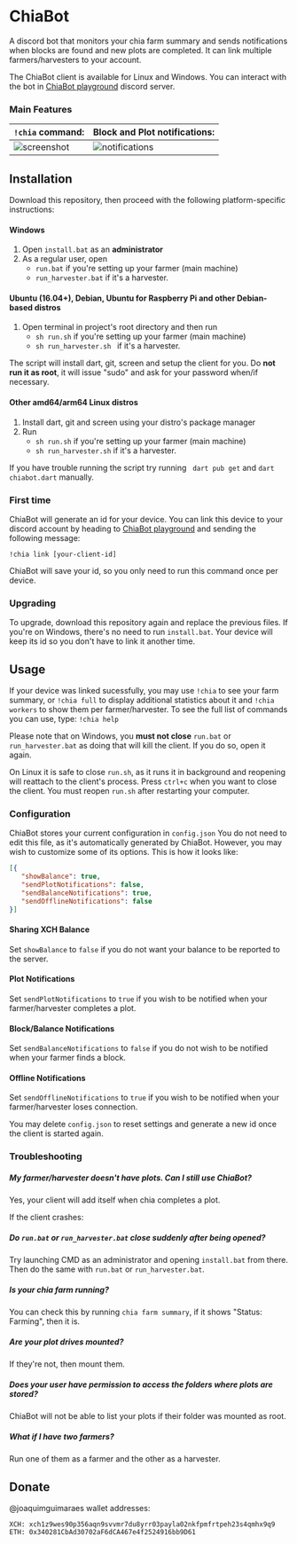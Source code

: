 # ChiaBot

A discord bot that monitors your chia farm summary and sends notifications when blocks are found and new plots are completed. It can link multiple farmers/harvesters to your account.

The ChiaBot client is available for Linux and Windows. You can interact with the bot in [ChiaBot playground](https://discord.gg/aEkYWQGWdS) discord server.

### Main Features
| ``!chia`` command: | Block and Plot notifications: |
|------------------------|-------------------|
|![screenshot](https://i.imgur.com/ilPYPe3_d.webp?maxwidth=450&fidelity=grand)|![notifications](https://i.imgur.com/HXKroKS_d.webp?maxwidth=450&fidelity=grand)|

## Installation 
Download this repository, then proceed with the following platform-specific instructions:

#### Windows
1. Open `` install.bat `` as an **administrator**
2. As a regular user, open 
   - `` run.bat `` if you're setting up your farmer (main machine) 
   - `` run_harvester.bat `` if it's a harvester.

#### Ubuntu (16.04+), Debian, Ubuntu for Raspberry Pi and other Debian-based distros
1. Open terminal in project's root directory and then run 
   - `` sh run.sh `` if you're setting up your farmer (main machine) 
   - ``sh run_harvester.sh `` if it's a harvester.
   
The script will install dart, git, screen and setup the client for you. Do **not run it as root**, it will issue "sudo" and ask for your password when/if necessary.

#### Other amd64/arm64 Linux distros
1. Install dart, git and screen using your distro's package manager
2. Run 
   - `` sh run.sh `` if you're setting up your farmer (main machine)
   - `` sh run_harvester.sh `` if it's a harvester.
   
If you have trouble running the script try running `` dart pub get`` and `` dart chiabot.dart `` manually.

### First time
ChiaBot will generate an id for your device. You can link this device to your discord account by heading to [ChiaBot playground](https://discord.gg/aEkYWQGWdS) and sending the following message:
```
!chia link [your-client-id]
```
ChiaBot will save your id, so you only need to run this command once per device.

### Upgrading
To upgrade, download this repository again and replace the previous files. 
If you're on Windows, there's no need to run `` install.bat ``.
Your device will keep its id so you don't have to link it another time.

## Usage
If your device was linked sucessfully, you may use `` !chia `` to see your farm summary, or `` !chia full `` to display additional statistics about it and `` !chia workers `` to show them per farmer/harvester.
To see the full list of commands you can use, type: `` !chia help ``

Please note that on Windows, you **must not close** ``run.bat`` or ``run_harvester.bat`` as doing that will kill the client. If you do so, open it again.

On Linux it is safe to close ``run.sh``, as it runs it in background and reopening will reattach to the client's process.
Press ``ctrl+c`` when you want to close the client. You must reopen ``run.sh`` after restarting your computer.

### Configuration
ChiaBot stores your current configuration in ``config.json``
You do not need to edit this file, as it's automatically generated by ChiaBot. However, you may wish to customize some of its options.
This is how it looks like:
```json
[{
   "showBalance": true,
   "sendPlotNotifications": false,
   "sendBalanceNotifications": true,
   "sendOfflineNotifications": false
}]
```

#### Sharing XCH Balance
Set ``showBalance`` to ``false`` if you do not want your balance to be reported to the server.

#### Plot Notifications
Set ``sendPlotNotifications`` to ``true`` if you wish to be notified when your farmer/harvester completes a plot.

#### Block/Balance Notifications
Set ``sendBalanceNotifications`` to ``false`` if you do not wish to be notified when your farmer finds a block.

#### Offline Notifications
Set ``sendOfflineNotifications`` to ``true`` if you wish to be notified when your farmer/harvester loses connection.

You may delete ``config.json`` to reset settings and generate a new id once the client is started again.

### Troubleshooting

##### My farmer/harvester doesn't have plots. Can I still use ChiaBot?
Yes, your client will add itself when chia completes a plot.

If the client crashes:
##### Do ``run.bat`` or ``run_harvester.bat`` close suddenly after being opened?
  Try launching CMD as an administrator and opening ``install.bat`` from there. Then do the same with ``run.bat`` or ``run_harvester.bat``.
##### Is your chia farm running? 
  You can check this by running ` chia farm summary `, if it shows "Status: Farming", then it is.
##### Are your plot drives mounted?
  If they're not, then mount them.
##### Does your user have permission to access the folders where plots are stored?
  ChiaBot will not be able to list your plots if their folder was mounted as root.

##### What if I have two farmers?
  Run one of them as a farmer and the other as a harvester.
  
## Donate
@joaquimguimaraes wallet addresses:
```
XCH: xch1z9wes90p356aqn9svvmr7du8yrr03payla02nkfpmfrtpeh23s4qmhx9q9
ETH: 0x340281CbAd30702aF6dCA467e4f2524916bb9D61
```
